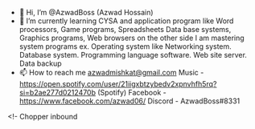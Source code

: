 - 👋 Hi, I’m @AzwadBoss (Azwad Hossain)
- 🌱 I’m currently learning CYSA and application program like Word processors, Game programs, Spreadsheets Data base systems, Graphics programs, Web browsers on the other side I am mastering system programs ex. Operating system like Networking system. Database system. Programming language software. Web site server. Data backup
- 📫 How to reach me azwadmishkat@gmail.com
Music - https://open.spotify.com/user/21iigxbtzybedv2xpnvhfh5rq?si=b2ae277d0212470b (Spotify)
Facebook - https://www.facebook.com/azwad06/
Discord - AzwadBoss#8331

<!- Chopper inbound
